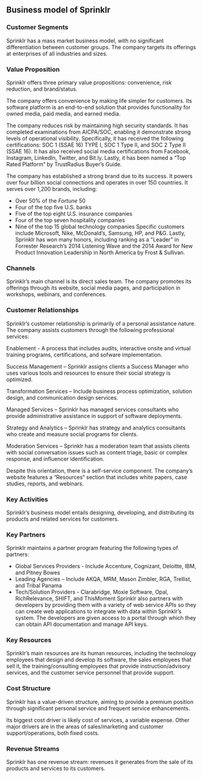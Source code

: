 Business model of Sprinklr
--------------------------

 ### Customer Segments

 Sprinklr has a mass market business model, with no significant differentiation between customer groups. The company targets its offerings at enterprises of all industries and sizes.

 ### Value Proposition

 Sprinklr offers three primary value propositions: convenience, risk reduction, and brand/status.

 The company offers convenience by making life simpler for customers. Its software platform is an end-to-end solution that provides functionality for owned media, paid media, and earned media.

 The company reduces risk by maintaining high security standards. It has completed examinations from AICPA/SOC, enabling it demonstrate strong levels of operational visibility. Specifically, it has received the following certifications: SOC 1 (SSAE 16) TYPE I, SOC 1 Type II, and SOC 2 Type II (SSAE 16). It has also received social media certifications from Facebook, Instagram, LinkedIn, Twitter, and Bit.ly. Lastly, it has been named a “Top Rated Platform“ by TrustRadius Buyer’s Guide.

 The company has established a strong brand due to its success. It powers over four billion social connections and operates in over 150 countries. It serves over 1,200 brands, including:

  * Over 50% of the *Fortune* 50
 * Four of the top five U.S. banks
 * Five of the top eight U.S. insurance companies
 * Four of the top seven hospitality companies
 * Nine of the top 15 global technology companies
  Specific customers include Microsoft, Nike, McDonald’s, Samsung, HP, and P&G. Lastly, Sprinklr has won many honors, including ranking as a "Leader" in Forrester Research‘s 2014 Listening Wave and the 2014 Award for New Product Innovation Leadership in North America by Frost & Sullivan.

 ### Channels

 Sprinklr’s main channel is its direct sales team. The company promotes its offerings through its website, social media pages, and participation in workshops, webinars, and conferences.

 ### Customer Relationships

 Sprinklr’s customer relationship is primarily of a personal assistance nature. The company assists customers through the following professional services:

 Enablement - A process that includes audits, interactive onsite and virtual training programs, certifications, and sofware implementation.

 Success Management – Sprinklr assigns clients a Success Manager who uses various tools and resources to ensure their social strategy is optimized.

 Transformation Services – Include business process optimization, solution design, and communication design services.

 Managed Services – Sprinklr has managed services consultants who provide administrative assistance in support of software deployments.

 Strategy and Analytics – Sprinklr has strategy and analytics consultants who create and measure social programs for clients.

 Moderation Services – Sprinklr has a moderation team that assists clients with social conversation issues such as content triage, basic or complex response, and influencer identification.

 Despite this orientation, there is a self-service component. The company’s website features a “Resources“ section that includes white papers, case studies, reports, and webinars.

 ### Key Activities

 Sprinklr’s business model entails designing, developing, and distributing its products and related services for customers.

 ### Key Partners

 Sprinklr maintains a partner program featuring the following types of partners:

  * Global Services Providers - Include Accenture, Cognizant, Deloitte, IBM, and Pitney Bowes
 * Leading Agencies – Include AKQA, MRM, Mason Zimbler, RGA, Trellist, and Tribal Panama
 * Tech/Solution Providers - Clarabridge, Moxie Software, Opal, RichRelevance, SHIFT, and ThisMoment
  Sprinklr also partners with developers by providing them with a variety of web service APIs so they can create web applications to integrate with data within Sprinklr’s system. The developers are given access to a portal through which they can obtain API documentation and manage API keys.

 ### Key Resources

 Sprinklr’s main resources are its human resources, including the technology employees that design and develop its software, the sales employees that sell it, the training/consulting employees that provide instruction/advisory services, and the customer service personnel that provide support.

 ### Cost Structure

 Sprinklr has a value-driven structure, aiming to provide a premium position through significant personal service and frequent service enhancements.

 Its biggest cost driver is likely cost of services, a variable expense. Other major drivers are in the areas of sales/marketing and customer support/operations, both fixed costs.

 ### Revenue Streams

 Sprinklr has one revenue stream: revenues it generates from the sale of its products and services to its customers.